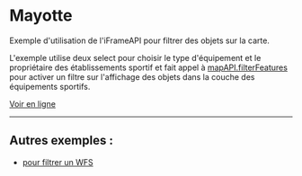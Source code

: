 # Mayotte

Exemple d'utilisation de l'iFrameAPI pour filtrer des objets sur la carte.

L'exemple utilise deux select pour choisir le type d'équipement et le propriétaire des établissements sportif et fait appel à [mapAPI.filterFeatures](https://ignf-ma-carte.github.io/mcviewer/doc/api.html#filterFeatures__anchor) pour activer un filtre sur l'affichage des objets dans la couche des équipements sportifs.

[Voir en ligne](https://ignf-ma-carte.github.io/apps/Mayotte/)

----

## Autres exemples : 
* [pour filtrer un WFS](https://codepen.io/viglino/pen/dPyNodp)
